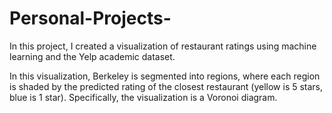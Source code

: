 # Personal-Projects-

In this project, I created a visualization of restaurant ratings using machine learning and the Yelp academic dataset. 

In this visualization, Berkeley is segmented into regions, where each region is shaded by the predicted rating of the 
closest restaurant (yellow is 5 stars, blue is 1 star). Specifically, the visualization is a Voronoi diagram.

